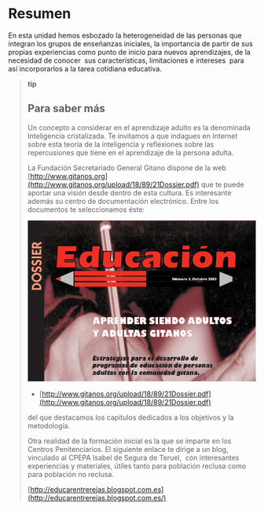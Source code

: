 
# Resumen

En esta unidad hemos esbozado la heterogeneidad de las personas que integran los grupos de enseñanzas iniciales, la importancia de partir de sus propias experiencias como punto de inicio para nuevos aprendizajes, de la necesidad de conocer  sus características, limitaciones e intereses  para  así incorporarlos a la tarea cotidiana educativa.

>**tip**
>## Para saber más
>
>Un concepto a considerar en el aprendizaje adulto es la denominada Inteligencia cristalizada. Te invitamos a que indagues en Internet sobre esta teoría de la inteligencia y reflexiones sobre las repercusiones que tiene en el aprendizaje de la persona adulta.
>
>La Fundación Secretariado General Gitano dispone de la web [http://www.gitanos.org](http://www.gitanos.org/upload/18/89/21Dossier.pdf) que te puede aportar una visión desde dentro de esta cultura. Es interesante además su centro de documentación electrónico. Entre los documentos te seleccionamos éste:
>
>![Dossier educación](img/Dossier_Educacion.JPG)
>
>* [http://www.gitanos.org/upload/18/89/21Dossier.pdf](http://www.gitanos.org/upload/18/89/21Dossier.pdf)
>
>del que destacamos los capítulos dedicados a los objetivos y la metodología.
>
>Otra realidad de la formación inicial es la que se imparte en los Centros Penitenciarios. El siguiente enlace te dirige a un blog, vinculado al CPEPA Isabel de Segura de Teruel,  con interesantes experiencias y materiales, útiles tanto para población reclusa como para población no reclusa.
>
>[http://educarentrerejas.blogspot.com.es](http://educarentrerejas.blogspot.com.es/)
